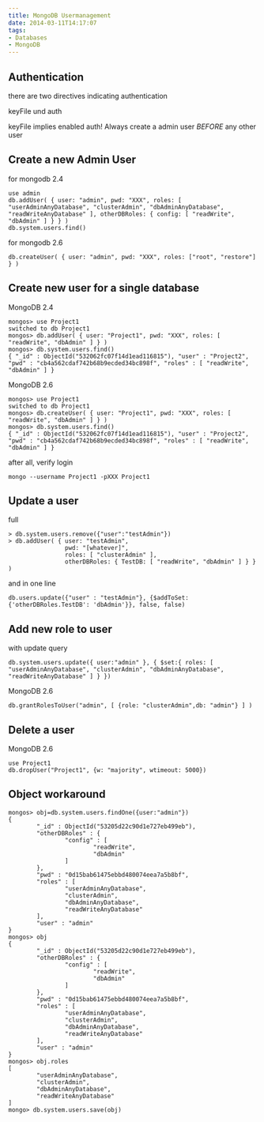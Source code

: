 ```yaml
---
title: MongoDB Usermanagement
date: 2014-03-11T14:17:07
tags: 
- Databases
- MongoDB
---
```


## Authentication

there are two directives indicating authentication

keyFile und auth

keyFile implies enabled auth!
Always create a admin user _BEFORE_ any other user

## Create a new Admin User

for mongodb 2.4

    use admin
    db.addUser( { user: "admin", pwd: "XXX", roles: [ "userAdminAnyDatabase", "clusterAdmin", "dbAdminAnyDatabase", "readWriteAnyDatabase" ], otherDBRoles: { config: [ "readWrite", "dbAdmin" ] } } )
    db.system.users.find()

for mongodb 2.6

    db.createUser( { user: "admin", pwd: "XXX", roles: ["root", "restore"] } )

## Create new user for a single database

MongoDB 2.4

    mongos> use Project1
    switched to db Project1
    mongos> db.addUser( { user: "Project1", pwd: "XXX", roles: [ "readWrite", "dbAdmin" ] } )
    mongos> db.system.users.find()
    { "_id" : ObjectId("532062fc07f14d1ead116815"), "user" : "Project2", "pwd" : "cb4a562cdaf742b68b9ecded34bc898f", "roles" : [ "readWrite", "dbAdmin" ] }

MongoDB 2.6

    mongos> use Project1
    switched to db Project1
    mongos> db.createUser( { user: "Project1", pwd: "XXX", roles: [ "readWrite", "dbAdmin" ] } )
    mongos> db.system.users.find()
    { "_id" : ObjectId("532062fc07f14d1ead116815"), "user" : "Project2", "pwd" : "cb4a562cdaf742b68b9ecded34bc898f", "roles" : [ "readWrite", "dbAdmin" ] }

after all, verify login

    mongo --username Project1 -pXXX Project1

## Update a user

full

    > db.system.users.remove({"user":"testAdmin"})
    > db.addUser( { user: "testAdmin",
                    pwd: "[whatever]",
                    roles: [ "clusterAdmin" ],
                    otherDBRoles: { TestDB: [ "readWrite", "dbAdmin" ] } } )

and in one line

    db.users.update({"user" : "testAdmin"}, {$addToSet: {'otherDBRoles.TestDB': 'dbAdmin'}}, false, false)

## Add new role to user

with update query

    db.system.users.update({ user:"admin" }, { $set:{ roles: [ "userAdminAnyDatabase", "clusterAdmin", "dbAdminAnyDatabase", "readWriteAnyDatabase" ] } })

MongoDB 2.6

    db.grantRolesToUser("admin", [ {role: "clusterAdmin",db: "admin"} ] )

## Delete a user

MongoDB 2.6

    use Project1
    db.dropUser("Project1", {w: "majority", wtimeout: 5000})

## Object workaround

```
mongos> obj=db.system.users.findOne({user:"admin"})
{
        "_id" : ObjectId("53205d22c90d1e727eb499eb"),
        "otherDBRoles" : {
                "config" : [
                        "readWrite",
                        "dbAdmin"
                ]
        },
        "pwd" : "0d15bab61475ebbd480074eea7a5b8bf",
        "roles" : [
                "userAdminAnyDatabase",
                "clusterAdmin",
                "dbAdminAnyDatabase",
                "readWriteAnyDatabase"
        ],
        "user" : "admin"
}
mongos> obj
{
        "_id" : ObjectId("53205d22c90d1e727eb499eb"),
        "otherDBRoles" : {
                "config" : [
                        "readWrite",
                        "dbAdmin"
                ]
        },
        "pwd" : "0d15bab61475ebbd480074eea7a5b8bf",
        "roles" : [
                "userAdminAnyDatabase",
                "clusterAdmin",
                "dbAdminAnyDatabase",
                "readWriteAnyDatabase"
        ],
        "user" : "admin"
}
mongos> obj.roles
[
        "userAdminAnyDatabase",
        "clusterAdmin",
        "dbAdminAnyDatabase",
        "readWriteAnyDatabase"
]
mongo> db.system.users.save(obj)
```